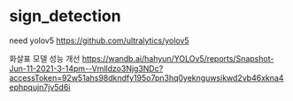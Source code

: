 # sign_detection

need yolov5
https://github.com/ultralytics/yolov5

화살표 모델 성능 개선
https://wandb.ai/hahyun/YOLOv5/reports/Snapshot-Jun-11-2021-3-14pm--Vmlldzo3Njg3NDc?accessToken=92w51ahs98dkndfy195o7pn3hq0yeknguwsikwd2vb46xkna4ephpqujn7jv5d6i
